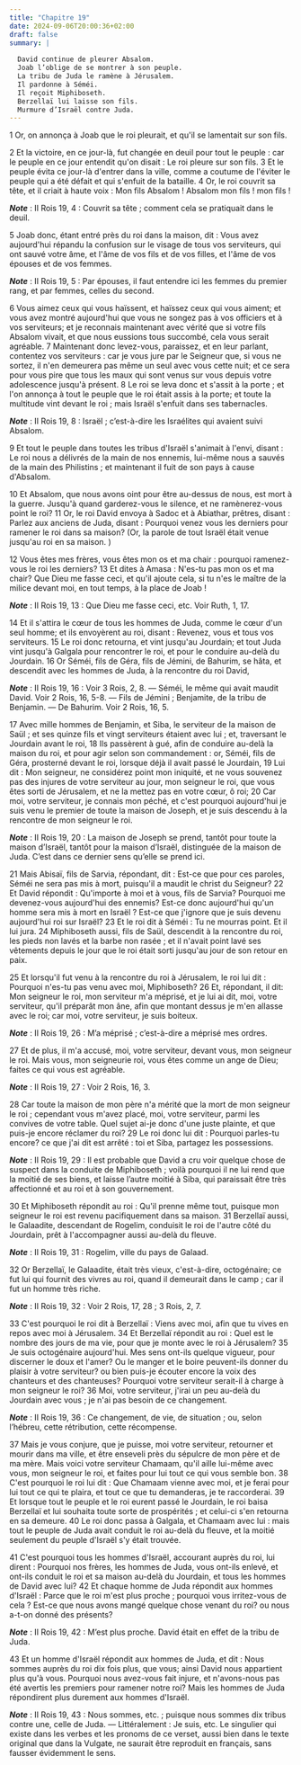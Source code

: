 ```yaml
---
title: "Chapitre 19"
date: 2024-09-06T20:00:36+02:00
draft: false
summary: |
  
  David continue de pleurer Absalom.
  Joab l’oblige de se montrer à son peuple.
  La tribu de Juda le ramène à Jérusalem.
  Il pardonne à Séméi.
  Il reçoit Miphiboseth.
  Berzellaï lui laisse son fils.
  Murmure d’Israël contre Juda.
---
```



1 Or, on annonça à Joab que le roi pleurait, et qu'il se lamentait sur son fils.


2 Et la victoire, en ce jour-là, fut changée en deuil pour tout le peuple : car le peuple en ce jour entendit qu'on disait : Le roi pleure sur son fils. 3 Et le peuple évita ce jour-là d'entrer dans la ville, comme a coutume de l'éviter le peuple qui a été défait et qui s'enfuit de la bataille. 4 Or, le roi couvrit sa tête, et il criait à haute voix : Mon fils Absalom ! Absalom mon fils ! mon fils !

***Note*** :  II Rois 19, 4 : Couvrit sa tête ; comment cela se pratiquait dans le deuil.

5 Joab donc, étant entré près du roi dans la maison, dit : Vous avez aujourd'hui répandu la confusion sur le visage de tous vos serviteurs, qui ont sauvé votre âme, et l'âme de vos fils et de vos filles, et l'âme de vos épouses et de vos femmes.

***Note*** :  II Rois 19, 5 : Par épouses, il faut entendre ici les femmes du premier rang, et par femmes, celles du second.

6 Vous aimez ceux qui vous haïssent, et haïssez ceux qui vous aiment; et vous avez montré aujourd'hui que vous ne songez pas à vos officiers et à vos serviteurs; et je reconnais maintenant avec vérité que si votre fils Absalom vivait, et que nous eussions tous succombé, cela vous serait agréable. 7 Maintenant donc levez-vous, paraissez, et en leur parlant, contentez vos serviteurs : car je vous jure par le Seigneur que, si vous ne sortez, il n'en demeurera pas même un seul avec vous cette nuit; et ce sera pour vous pire que tous les maux qui sont venus sur vous depuis votre adolescence jusqu'à présent. 8 Le roi se leva donc et s'assit à la porte ; et l'on annonça à tout le peuple que le roi était assis à la porte; et toute la multitude vint devant le roi ; mais Israël s'enfuit dans ses tabernacles.

***Note*** :  II Rois 19, 8 : Israël ; c’est-à-dire les Israélites qui avaient suivi Absalom.

9 Et tout le peuple dans toutes les tribus d'Israël s'animait à l'envi, disant : Le roi nous a délivrés de la main de nos ennemis, lui-même nous a sauvés de la main des Philistins ; et maintenant il fuit de son pays à cause d'Absalom.


10 Et Absalom, que nous avons oint pour être au-dessus de nous, est mort à la guerre. Jusqu'à quand garderez-vous le silence, et ne ramènerez-vous point le roi? 11 Or, le roi David envoya à Sadoc et à Abiathar, prêtres, disant : Parlez aux anciens de Juda, disant : Pourquoi venez vous les derniers pour ramener le roi dans sa maison? (Or, la parole de tout Israël était venue jusqu'au roi en sa maison. )


12 Vous êtes mes frères, vous êtes mon os et ma chair : pourquoi ramenez-vous le roi les derniers? 13 Et dites à Amasa : N'es-tu pas mon os et ma chair? Que Dieu me fasse ceci, et qu'il ajoute cela, si tu n'es le maître de la milice devant moi, en tout temps, à la place de Joab !

***Note*** :  II Rois 19, 13 : Que Dieu me fasse ceci, etc. Voir Ruth, 1, 17.

14 Et il s'attira le cœur de tous les hommes de Juda, comme le cœur d'un seul homme; et ils envoyèrent au roi, disant : Revenez, vous et tous vos serviteurs. 15 Le roi donc retourna, et vint jusqu'au Jourdain; et tout Juda vint jusqu'à Galgala pour rencontrer le roi, et pour le conduire au-delà du Jourdain. 16 Or Séméi, fils de Géra, fils de Jémini, de Bahurim, se hâta, et descendit avec les hommes de Juda, à la rencontre du roi David,

***Note*** :  II Rois 19, 16 : Voir 3 Rois, 2, 8. ― Séméi, le même qui avait maudit David. Voir 2 Rois, 16, 5-8. ― Fils de Jémini ; Benjamite, de la tribu de Benjamin. ― De Bahurim. Voir 2 Rois, 16, 5.


17 Avec mille hommes de Benjamin, et Siba, le serviteur de la maison de Saül ; et ses quinze fils et vingt serviteurs étaient avec lui ; et, traversant le Jourdain avant le roi, 18 Ils passèrent à gué, afin de conduire au-delà la maison du roi, et pour agir selon son commandement : or, Séméi, fils de Géra, prosterné devant le roi, lorsque déjà il avait passé le Jourdain, 19 Lui dit : Mon seigneur, ne considérez point mon iniquité, et ne vous souvenez pas des injures de votre serviteur au jour, mon seigneur le roi, que vous êtes sorti de Jérusalem, et ne la mettez pas en votre cœur, ô roi; 20 Car moi, votre serviteur, je connais mon péché, et c'est pourquoi aujourd'hui je suis venu le premier de toute la maison de Joseph, et je suis descendu à la rencontre de mon seigneur le roi.

***Note*** :  II Rois 19, 20 : La maison de Joseph se prend, tantôt pour toute la maison d’Israël, tantôt pour la maison d’Israël, distinguée de la maison de Juda. C’est dans ce dernier sens qu’elle se prend ici.

21 Mais Abisaï, fils de Sarvia, répondant, dit : Est-ce que pour ces paroles, Séméi ne sera pas mis à mort, puisqu'il a maudit le christ du Seigneur? 22 Et David répondit : Qu'importe à moi et à vous, fils de Sarvia? Pourquoi me devenez-vous aujourd'hui des ennemis? Est-ce donc aujourd'hui qu'un homme sera mis à mort en Israël ? Est-ce que j'ignore que je suis devenu aujourd'hui roi sur Israël? 23 Et le roi dit à Séméi : Tu ne mourras point. Et il lui jura. 24 Miphiboseth aussi, fils de Saül, descendit à la rencontre du roi, les pieds non lavés et la barbe non rasée ; et il n'avait point lavé ses vêtements depuis le jour que le roi était sorti jusqu'au jour de son retour en paix.


25 Et lorsqu'il fut venu à la rencontre du roi à Jérusalem, le roi lui dit : Pourquoi n'es-tu pas venu avec moi, Miphiboseth? 26 Et, répondant, il dit: Mon seigneur le roi, mon serviteur m'a méprisé, et je lui ai dit, moi, votre serviteur, qu'il préparât mon âne, afin que montant dessus je m'en allasse avec le roi; car moi, votre serviteur, je suis boiteux.

***Note*** :  II Rois 19, 26 : M’a méprisé ; c’est-à-dire a méprisé mes ordres.

27 Et de plus, il m'a accusé, moi, votre serviteur, devant vous, mon seigneur le roi. Mais vous, mon seigneurie roi, vous êtes comme un ange de Dieu; faites ce qui vous est agréable.

***Note*** :  II Rois 19, 27 : Voir 2 Rois, 16, 3.

28 Car toute la maison de mon père n'a mérité que la mort de mon seigneur le roi ; cependant vous m'avez placé, moi, votre serviteur, parmi les convives de votre table. Quel sujet ai-je donc d'une juste plainte, et que puis-je encore réclamer du roi? 29 Le roi donc lui dit : Pourquoi parles-tu encore? ce que j'ai dit est arrêté : toi et Siba, partagez les possessions.

***Note*** :  II Rois 19, 29 : Il est probable que David a cru voir quelque chose de suspect dans la conduite de Miphiboseth ; voilà pourquoi il ne lui rend que la moitié de ses biens, et laisse l’autre moitié à Siba, qui paraissait être très affectionné et au roi et à son gouvernement.

30 Et Miphiboseth répondit au roi : Qu'il prenne même tout, puisque mon seigneur le roi est revenu pacifiquement dans sa maison. 31 Berzellaï aussi, le Galaadite, descendant de Rogelim, conduisit le roi de l'autre côté du Jourdain, prêt à l'accompagner aussi au-delà du fleuve.

***Note*** :  II Rois 19, 31 : Rogelim, ville du pays de Galaad.


32 Or Berzellaï, le Galaadite, était très vieux, c'est-à-dire, octogénaire; ce fut lui qui fournit des vivres au roi, quand il demeurait dans le camp ; car il fut un homme très riche.

***Note*** :  II Rois 19, 32 : Voir 2 Rois, 17, 28 ; 3 Rois, 2, 7.

33 C'est pourquoi le roi dit à Berzellaï : Viens avec moi, afin que tu vives en repos avec moi à Jérusalem. 34 Et Berzellaï répondit au roi : Quel est le nombre des jours de ma vie, pour que je monte avec le roi à Jérusalem? 35 Je suis octogénaire aujourd'hui. Mes sens ont-ils quelque vigueur, pour discerner le doux et l'amer? Ou le manger et le boire peuvent-ils donner du plaisir à votre serviteur? ou bien puis-je écouter encore la voix des chanteurs et des chanteuses? Pourquoi votre serviteur serait-il à charge à mon seigneur le roi? 36 Moi, votre serviteur, j'irai un peu au-delà du Jourdain avec vous ; je n'ai pas besoin de ce changement.

***Note*** :  II Rois 19, 36 : Ce changement, de vie, de situation ; ou, selon l’hébreu, cette rétribution, cette récompense.

37 Mais je vous conjure, que je puisse, moi votre serviteur, retourner et mourir dans ma ville, et être enseveli près du sépulcre de mon père et de ma mère. Mais voici votre serviteur Chamaam, qu'il aille lui-même avec vous, mon seigneur le roi, et faites pour lui tout ce qui vous semble bon. 38 C'est pourquoi le roi lui dit : Que Chamaam vienne avec moi, et je ferai pour lui tout ce qui te plaira, et tout ce que tu demanderas, je te raccorderai. 39 Et lorsque tout le peuple et le roi eurent passé le Jourdain, le roi baisa Berzellaï et lui souhaita toute sorte de prospérités ; et celui-ci s'en retourna en sa demeure. 40 Le roi donc passa à Galgala, et Chamaam avec lui : mais tout le peuple de Juda avait conduit le roi au-delà du fleuve, et la moitié seulement du peuple d'Israël s'y était trouvée.


41 C'est pourquoi tous les hommes d'Israël, accourant auprès du roi, lui dirent : Pourquoi nos frères, les hommes de Juda, vous ont-ils enlevé, et ont-ils conduit le roi et sa maison au-delà du Jourdain, et tous les hommes de David avec lui? 42 Et chaque homme de Juda répondit aux hommes d'Israël : Parce que le roi m'est plus proche ; pourquoi vous irritez-vous de cela ? Est-ce que nous avons mangé quelque chose venant du roi? ou nous a-t-on donné des présents?

***Note*** :  II Rois 19, 42 : M’est plus proche. David était en effet de la tribu de Juda.

43 Et un homme d'Israël répondit aux hommes de Juda, et dit : Nous sommes auprès du roi dix fois plus, que vous; ainsi David nous appartient plus qu'à vous. Pourquoi nous avez-vous fait injure, et n'avons-nous pas été avertis les premiers pour ramener notre roi? Mais les hommes de Juda répondirent plus durement aux hommes d'Israël.

***Note*** :  II Rois 19, 43 : Nous sommes, etc. ; puisque nous sommes dix tribus contre une, celle de Juda. ― Littéralement : Je suis, etc. Le singulier qui existe dans les verbes et les pronoms de ce verset, aussi bien dans le texte original que dans la Vulgate, ne saurait être reproduit en français, sans fausser évidemment le sens.

